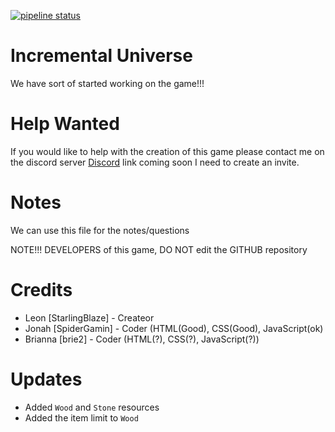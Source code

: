 [![pipeline status](https://gitlab.com/SpiderGamin/Incremental-Universe/badges/master/pipeline.svg)](https://gitlab.com/SpiderGamin/Incremental-Universe/commits/master)
# Incremental Universe
We have sort of started working on the game!!!

# Help Wanted
If you would like to help with the creation of this game please contact me on the discord server
[Discord]() link coming soon I need to create an invite.

# Notes
We can use this file for the notes/questions

NOTE!!! DEVELOPERS of this game, DO NOT edit the GITHUB repository

# Credits
* Leon [StarlingBlaze] - Createor
* Jonah [SpiderGamin] - Coder (HTML(Good), CSS(Good), JavaScript(ok)
* Brianna [brie2] - Coder (HTML(?), CSS(?), JavaScript(?))

# Updates
* Added `Wood` and `Stone` resources
* Added the item limit to `Wood`
